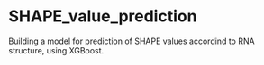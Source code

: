 # SHAPE_value_prediction

Building a model for prediction of SHAPE values accordind to RNA structure, using XGBoost.

